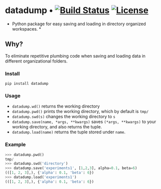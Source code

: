 # datadump • [![Build Status][travis-image]][travis] [![License][license-image]][license]

* Python package for easy saving and loading in directory organized workspaces. *

[travis-image]: https://travis-ci.org/riceric22/datadump.png?branch=master
[travis]: https://travis-ci.org/riceric22/datadump

[license-image]: http://img.shields.io/badge/license-Apache--2-blue.svg?style=flat
[license]: LICENSE

## Why? 
To eliminate repetitive plumbing code when saving and loading data in different
organizational folders. 

### Install
`pip install datadump`

### Usage 

+ `datadump.wd()` returns the working directory
+ `datadump.pwd()` prints the working directory, which by default is `tmp/`
+ `datadump.swd(s)` changes the working directory to `s`
+ `datadump.save(name, *args, **kwargs)` saves `(*args, **kwargs)` to your
working directory, and also returns the tuple. 
+ `datadump.load(name)` returns the tuple stored under `name`. 

### Example

```Python
>>> datadump.pwd()
tmp/
>>> datadump.swd('directory')
>>> datadump.save('experiments1', [1,2,3], alpha=0.1, beta=6)
(([1, 2, 3],), {'alpha': 0.1, 'beta': 6})
>>> datadump.load('experiments1')
(([1, 2, 3],), {'alpha': 0.1, 'beta': 6})
```